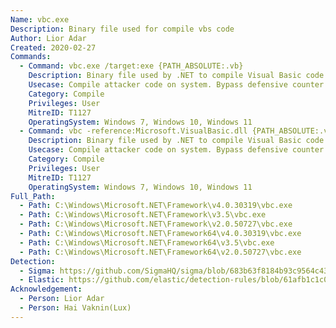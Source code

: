```yaml
---
Name: vbc.exe
Description: Binary file used for compile vbs code
Author: Lior Adar
Created: 2020-02-27
Commands:
  - Command: vbc.exe /target:exe {PATH_ABSOLUTE:.vb}
    Description: Binary file used by .NET to compile Visual Basic code to an executable.
    Usecase: Compile attacker code on system. Bypass defensive counter measures.
    Category: Compile
    Privileges: User
    MitreID: T1127
    OperatingSystem: Windows 7, Windows 10, Windows 11
  - Command: vbc -reference:Microsoft.VisualBasic.dll {PATH_ABSOLUTE:.vb}
    Description: Binary file used by .NET to compile Visual Basic code to an executable.
    Usecase: Compile attacker code on system. Bypass defensive counter measures.
    Category: Compile
    Privileges: User
    MitreID: T1127
    OperatingSystem: Windows 7, Windows 10, Windows 11
Full_Path:
  - Path: C:\Windows\Microsoft.NET\Framework\v4.0.30319\vbc.exe
  - Path: C:\Windows\Microsoft.NET\Framework\v3.5\vbc.exe
  - Path: C:\Windows\Microsoft.NET\Framework\v2.0.50727\vbc.exe
  - Path: C:\Windows\Microsoft.NET\Framework64\v4.0.30319\vbc.exe
  - Path: C:\Windows\Microsoft.NET\Framework64\v3.5\vbc.exe
  - Path: C:\Windows\Microsoft.NET\Framework64\v2.0.50727\vbc.exe
Detection:
  - Sigma: https://github.com/SigmaHQ/sigma/blob/683b63f8184b93c9564c4310d10c571cbe367e1e/rules/windows/process_creation/proc_creation_win_lolbin_visual_basic_compiler.yml
  - Elastic: https://github.com/elastic/detection-rules/blob/61afb1c1c0c3f50637b1bb194f3e6fb09f476e50/rules/windows/defense_evasion_dotnet_compiler_parent_process.toml
Acknowledgement:
  - Person: Lior Adar
  - Person: Hai Vaknin(Lux)
---
```

